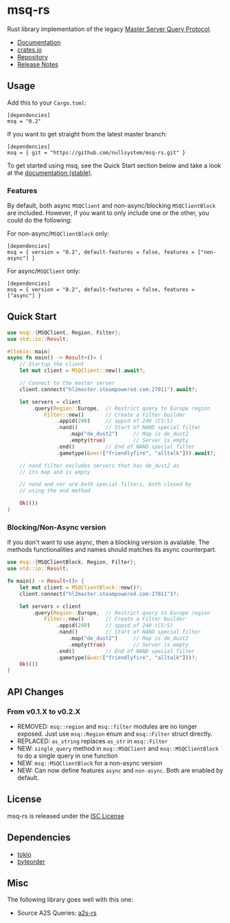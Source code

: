 # msq-rs

Rust library implementation of the legacy [Master Server Query Protocol](https://developer.valvesoftware.com/wiki/Master_Server_Query_Protocol).

- [Documentation](https://docs.rs/msq/)
- [crates.io](https://crates.io/crates/msq)
- [Repository](https://github.com/nullsystem/msq-rs)
- [Release Notes](https://github.com/nullsystem/msq-rs/releases)

## Usage

Add this to your `Cargo.toml`:

```
[dependencies]
msq = "0.2"
```

If you want to get straight from the latest master branch:

```
[dependencies]
msq = { git = "https://github.com/nullsystem/msq-rs.git" }
```

To get started using msq, see the Quick Start section below
and take a look at the [documentation (stable)](https://docs.rs/msq/).

### Features

By default, both async `MSQClient` and non-async/blocking `MSQClientBlock` are included.
However, if you want to only include one or the other, you could do the following:

For non-async/`MSQClientBlock` only:

```
[dependencies]
msq = { version = "0.2", default-features = false, features = ["non-async"] }
```

For async/`MSQClient` only:

```
[dependencies]
msq = { version = "0.2", default-features = false, features = ["async"] }
```

## Quick Start

```rust
use msq::{MSQClient, Region, Filter};
use std::io::Result;

#[tokio::main]
async fn main() -> Result<()> {
    // Startup the client
    let mut client = MSQClient::new().await?;

    // Connect to the master server
    client.connect("hl2master.steampowered.com:27011").await?;

    let servers = client
        .query(Region::Europe,  // Restrict query to Europe region
            Filter::new()       // Create a Filter builder
                .appid(240)     // appid of 240 (CS:S)
                .nand()         // Start of NAND special filter
                    .map("de_dust2")     // Map is de_dust2
                    .empty(true)         // Server is empty
                .end()          // End of NAND special filter
                .gametype(&vec!["friendlyfire", "alltalk"])).await?;

    // nand filter excludes servers that has de_dust2 as
    // its map and is empty

    // nand and nor are both special filters, both closed by
    // using the end method

    Ok(())
}
```

### Blocking/Non-Async version

If you don't want to use async, then a blocking version is available. The
methods functionalities and names should matches its async counterpart.

```rust
use msq::{MSQClientBlock, Region, Filter};
use std::io::Result;

fn main() -> Result<()> {
    let mut client = MSQClientBlock::new()?;
    client.connect("hl2master.steampowered.com:27011")?;

    let servers = client
        .query(Region::Europe,  // Restrict query to Europe region
            Filter::new()       // Create a Filter builder
                .appid(240)     // appid of 240 (CS:S)
                .nand()         // Start of NAND special filter
                    .map("de_dust2")     // Map is de_dust2
                    .empty(true)         // Server is empty
                .end()          // End of NAND special filter
                .gametype(&vec!["friendlyfire", "alltalk"]))?;
    Ok(())
}
```

## API Changes

### From v0.1.X to v0.2.X

- REMOVED: `msq::region` and `msq::filter` modules are no longer exposed. Just use
  `msq::Region` enum and `msq::Filter` struct directly.
- REPLACED: `as_string` replaces `as_str` in `msq::Filter`
- NEW: `single_query` method in `msq::MSQClient` and `msq::MSQClientBlock` to do a
  single query in one function
- NEW: `msq::MSQClientBlock` for a non-async version
- NEW: Can now define features `async` and `non-async`. Both are enabled by default.

## License

msq-rs is released under the [ISC License](LICENSE)

## Dependencies

- [tokio](https://tokio.rs/)
- [byteorder](https://github.com/BurntSushi/byteorder)

## Misc

The following library goes well with this one:

- Source A2S Queries: [a2s-rs](https://github.com/rumblefrog/a2s-rs)
